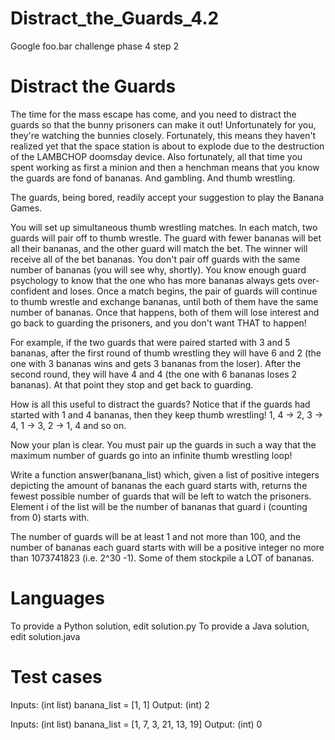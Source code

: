 # Distract_the_Guards_4.2
Google foo.bar challenge phase 4 step 2

Distract the Guards
===================

The time for the mass escape has come, and you need to distract the guards so
that the bunny prisoners can make it out! Unfortunately for you, they're
watching the bunnies closely. Fortunately, this means they haven't realized yet
that the space station is about to explode due to the destruction of the
LAMBCHOP doomsday device. Also fortunately, all that time you spent working as
first a minion and then a henchman means that you know the guards are fond of
bananas. And gambling. And thumb wrestling.

The guards, being bored, readily accept your suggestion to play the Banana
Games.

You will set up simultaneous thumb wrestling matches. In each match, two guards
will pair off to thumb wrestle. The guard with fewer bananas will bet all their
bananas, and the other guard will match the bet. The winner will receive all of
the bet bananas. You don't pair off guards with the same number of bananas (you
will see why, shortly). You know enough guard psychology to know that the one
who has more bananas always gets over-confident and loses. Once a match begins,
the pair of guards will continue to thumb wrestle and exchange bananas, until
both of them have the same number of bananas. Once that happens, both of them
will lose interest and go back to guarding the prisoners, and you don't want
THAT to happen!

For example, if the two guards that were paired started with 3 and 5 bananas,
after the first round of thumb wrestling they will have 6 and 2 (the one with 3
bananas wins and gets 3 bananas from the loser). After the second round, they
will have 4 and 4 (the one with 6 bananas loses 2 bananas). At that point they
stop and get back to guarding.

How is all this useful to distract the guards? Notice that if the guards had
started with 1 and 4 bananas, then they keep thumb wrestling! 1, 4 -> 2, 3 -> 4,
1 -> 3, 2 -> 1, 4 and so on.

Now your plan is clear. You must pair up the guards in such a way that the
maximum number of guards go into an infinite thumb wrestling loop!

Write a function answer(banana_list) which, given a list of positive integers
depicting the amount of bananas the each guard starts with, returns the fewest
possible number of guards that will be left to watch the prisoners. Element i of
the list will be the number of bananas that guard i (counting from 0) starts
with.

The number of guards will be at least 1 and not more than 100, and the number of
bananas each guard starts with will be a positive integer no more than
1073741823 (i.e. 2^30 -1). Some of them stockpile a LOT of bananas.

Languages
=========

To provide a Python solution, edit solution.py
To provide a Java solution, edit solution.java

Test cases
==========

Inputs:
    (int list) banana_list = [1, 1]
Output:
    (int) 2

Inputs:
    (int list) banana_list = [1, 7, 3, 21, 13, 19]
Output:
    (int) 0
